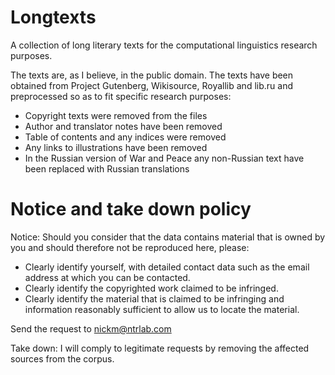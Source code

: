 # Longtexts

A collection of long literary texts for the computational linguistics research purposes.

The texts are, as I believe, in the public domain. The texts have been obtained from Project Gutenberg, Wikisource, Royallib and lib.ru and preprocessed so as to fit specific research purposes:

- Copyright texts were removed from the files
- Author and translator notes have been removed
- Table of contents and any indices were removed
- Any links to illustrations have been removed
- In the Russian version of War and Peace any non-Russian text have been replaced with Russian translations


# Notice and take down policy
Notice: Should you consider that the data contains material that is owned by you and should therefore not be reproduced here, please:
- Clearly identify yourself, with detailed contact data such as the email address at which you can be contacted.
- Clearly identify the copyrighted work claimed to be infringed.
- Clearly identify the material that is claimed to be infringing and information reasonably sufficient to allow us to locate the material.

Send the request to nickm@ntrlab.com

Take down: I will comply to legitimate requests by removing the affected sources from the corpus.
